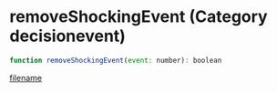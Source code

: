 # removeShockingEvent (Category decisionevent)

```js
function removeShockingEvent(event: number): boolean
```

[filename](removeShockingEvent_m.md ':include')